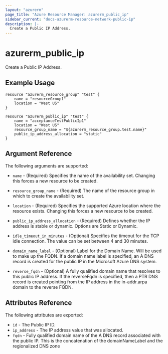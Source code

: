 ```yaml
---
layout: "azurerm"
page_title: "Azure Resource Manager: azurerm_public_ip"
sidebar_current: "docs-azurerm-resource-network-public-ip"
description: |-
  Create a Public IP Address.
---
```


# azurerm\_public\_ip

Create a Public IP Address.

## Example Usage

```
resource "azurerm_resource_group" "test" {
    name = "resourceGroup1"
    location = "West US"
}

resource "azurerm_public_ip" "test" {
    name = "acceptanceTestPublicIp1"
    location = "West US"
    resource_group_name = "${azurerm_resource_group.test.name}"
    public_ip_address_allocation = "static"
}
```

## Argument Reference

The following arguments are supported:

* `name` - (Required) Specifies the name of the availability set. Changing this forces a
    new resource to be created.

* `resource_group_name` - (Required) The name of the resource group in which to
    create the availability set.

* `location` - (Required) Specifies the supported Azure location where the resource exists. Changing this forces a new resource to be created.

* `public_ip_address_allocation` - (Required) Defines whether the IP address is stable or dynamic. Options are Static or Dynamic.

* `idle_timeout_in_minutes` - (Optional) Specifies the timeout for the TCP idle connection. The value can be set between 4 and 30 minutes.

* `domain_name_label` - (Optional) Label for the Domain Name. Will be used to make up the FQDN.  If a domain name label is specified, an A DNS record is created for the public IP in the Microsoft Azure DNS system.

* `reverse_fqdn` - (Optional) A fully qualified domain name that resolves to this public IP address. If the reverseFqdn is specified, then a PTR DNS record is created pointing from the IP address in the in-addr.arpa domain to the reverse FQDN.

## Attributes Reference

The following attributes are exported:

* `id` - The Public IP ID.
* `ip_address` - The IP address value that was allocated.
* `fqdn` - Fully qualified domain name of the A DNS record associated with the public IP. This is the concatenation of the domainNameLabel and the regionalized DNS zone